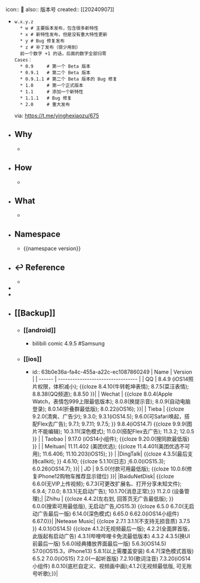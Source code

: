 icon:: 📄
also:: 版本号
created:: [[20240907]]

- ```shell
  w.x.y.z
    * w # 主要版本发布，包含很多新特性
    * x # 新特性发布，但是没有重大特性更新
    * y # Bug 修复发布
    * z # 补丁发布（很少用到）
    前一个数字 +1 的话，后面的数字全部归零
  Cases：
    * 0.9     # 第一个 Beta 版本
    * 0.9.1   # 第二个 Beta 版本
    * 0.9.1.1 # 第二个 Beta 版本的 Bug 修复
    * 1.0     # 第一个正式版本
    * 1.1     # 添加一个新特性
    * 1.1.1   # Bug 修复
    * 2.0     # 重大发布
  ```
  via: https://t.me/yinghexiaozu/675
- ## Why
  -
- ## How
  -
- ## What
  -
- ## Namespace
  - {{namespace version}}
- ## ↩ Reference
  -
-
-
- ## [[Backup]]
  - ### [[android]]
    - bilibili comic 4.9.5
      #Samsung
  - ### [[ios]]
    - id:: 63b0e36a-fa4c-455a-a22c-ec1087860249
      | Name   | Version                           |
      | ------ | --------------------------------- |
      | QQ     | 8.4.9 (iOS14照片权限，体积减小); {{cloze 8.4.10(牛转乾坤表情); 8.7.5(菜汪表情); 8.8.38(QQ频道); 8.8.50 }}|
      | Wechat | {{cloze 8.0.4(Apple Watch，表情包999上限最低版本); 8.0.8(换提示音); 8.0.9(自动电脑登录); 8.0.14(折叠群最低版); 8.0.22(iOS16); }}|
      | Tieba  | {{cloze 9.2.0(清爽、广告少); 9.3.0; 9.3.1(iOS14.5); 9.6.0(可Safari唤起，搭配Flex去广告); 9.7.1; 9.7.11; 9.7.5; }} 9.8.4(iOS14.7) {{cloze 9.9.9(图片不能编辑); 10.3.11(深色模式); 11.0.0(搭配Flex去广告); 11.3.2; 12.0.5 }} |
      | Taobao | 9.17.0 (iOS14小组件); {{cloze 9.20.0(搜同款最低版) }} |
      | Meituan| 11.11.402 (美团优选); {{cloze 11.4.401(美团优选不可用); 11.6.406; 11.10.203(iOS15); }} |
      |DingTalk| {{cloze 4.3.5(最后支持callkit); }} 4.6.10; {{cloze  5.1.10(日志) ;6.0.0(iOS15.3); 6.0.26(iOS14.7); }}|
      | JD     | 9.5.0(付款可用最低版); {{cloze 10.0.6(修复iPhone12购物车推荐显示错位) }}|
      |BaiduNetDisk| {{cloze 6.6.0(无VIP上传视频); 6.7.3(可更改扩展名、打开分享未知文件); 6.9.4; 7.0.0; 8.13.1(无启动广告); 10.1.70(消息正常);}} 11.2.0 (设备管理);|
      |Zhihu   |  {{cloze 4.4.2(左右划, 回答页无广告最低版); }} 6.0.0(搜索可用最低版), 无启动广告,iOS15.3) {{cloze 6.5.0 6.7.0(无启动广告最后一版) 6.14.0(深色模式) 6.65.0 6.62.0(iOS14小组件) 6.67.0}}|
      |Netease Music| {{cloze  2.7.1 3.1.1(不支持无损音质) 3.7.5 }} 4.0.1(iOS14.5) {{cloze  4.1.2(无视频最后一版); 4.2.2(全面屏首版，此版起有启动广告) 4.3.1(哔哩哔哩卡免流最低版本) 4.3.2 4.3.5(换UI前最后一版) 5.6.0(经典播放界面最后一版) 5.6.3(iOS14.5) 57.0(iOS15.3，iPhone13) 5.8.1(以上需覆盖安装) 6.4.7(深色模式首版) 6.5.2 7.0.0(iOS15) 7.2.0(一起听首版) 7.2.10(歌词注音) 7.3.20(iOS14小组件) 8.0.10(底栏自定义、视频画中画);4.1.2(无视频最低版, 可无账号听歌);}}|